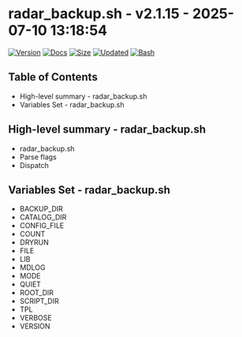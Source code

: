 # radar_backup.sh - v2.1.15 - 2025-07-10 13:18:54

[![Version](https://img.shields.io/badge/version-2.1.15-purple.svg)](./radar_backup.sh)
[![Docs](https://img.shields.io/badge/docs-generated-orange.svg)](./docs/radar_backup.md)
[![Size](https://img.shields.io/badge/size-3.8KB-yellow)](./radar_backup.sh)
[![Updated](https://img.shields.io/badge/updated-2025--07--10-blue)](./radar_backup.sh)
[![Bash](https://img.shields.io/badge/bash-5--2--21-red)](https://www.gnu.org/software/bash/)

## Table of Contents
- High-level summary - radar_backup.sh
- Variables Set - radar_backup.sh

## High-level summary - radar_backup.sh
- radar_backup.sh
- Parse flags
- Dispatch

## Variables Set - radar_backup.sh
- BACKUP_DIR
- CATALOG_DIR
- CONFIG_FILE
- COUNT
- DRYRUN
- FILE
- LIB
- MDLOG
- MODE
- QUIET
- ROOT_DIR
- SCRIPT_DIR
- TPL
- VERBOSE
- VERSION
